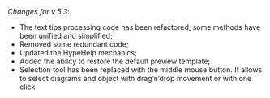 _Changes for v 5.3_:
- The text tips processing code has been refactored, some methods have been unified and simplified;
- Removed some redundant code;
- Updated the HypeHelp mechanics;
- Added the ability to restore the default preview template;
- Selection tool has been replaced with the middle mouse button. It allows to select diagrams and object with drag’n’drop movement or with one click
